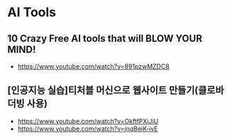 # AI Tools

## 10 Crazy Free AI tools that will BLOW YOUR MIND!
* https://www.youtube.com/watch?v=891pzwMZDC8

## [인공지능 실습]티처블 머신으로 웹사이트 만들기(클로바더빙 사용)
* https://www.youtube.com/watch?v=OkftfPXiJiU
* https://www.youtube.com/watch?v=jnqBeiK-ivE
